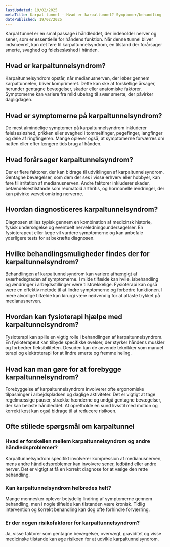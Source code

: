 ```yaml
---
lastUpdated: 19/02/2025
metaTitle: Karpal tunnel – Hvad er karpaltunnel? Symptomer/behandling
datePublished: 19/02/2025
---
```


Karpal tunnel er en smal passage i håndleddet, der indeholder nerver og sener, som er essentielle for håndens funktion. Når denne tunnel bliver indsnævret, kan det føre til karpaltunnelsyndrom, en tilstand der forårsager smerte, svaghed og følelsesløshed i hånden.

## Hvad er karpaltunnelsyndrom?

Karpaltunnelsyndrom opstår, når medianusnerven, der løber gennem karpaltunnelen, bliver komprimeret. Dette kan ske af forskellige årsager, herunder gentagne bevægelser, skader eller anatomiske faktorer. Symptomerne kan variere fra mild ubehag til svær smerte, der påvirker dagligdagen.

## Hvad er symptomerne på karpaltunnelsyndrom?

De mest almindelige symptomer på karpaltunnelsyndrom inkluderer følelsesløshed, prikken eller svaghed i tommelfinger, pegefinger, langfinger og dele af ringfingeren. Mange oplever også, at symptomerne forværres om natten eller efter længere tids brug af hånden.

## Hvad forårsager karpaltunnelsyndrom?

Der er flere faktorer, der kan bidrage til udviklingen af karpaltunnelsyndrom. Gentagne bevægelser, som dem der ses i visse erhverv eller hobbyer, kan føre til irritation af medianusnerven. Andre faktorer inkluderer skader, betændelsestilstande som reumatoid arthritis, og hormonelle ændringer, der kan påvirke vævet omkring nerverne.

## Hvordan diagnosticeres karpaltunnelsyndrom?

Diagnosen stilles typisk gennem en kombination af medicinsk historie, fysisk undersøgelse og eventuelt nerveledningsundersøgelser. En fysioterapeut eller læge vil vurdere symptomerne og kan anbefale yderligere tests for at bekræfte diagnosen.

## Hvilke behandlingsmuligheder findes der for karpaltunnelsyndrom?

Behandlingen af karpaltunnelsyndrom kan variere afhængigt af sværhedsgraden af symptomerne. I milde tilfælde kan hvile, isbehandling og ændringer i arbejdsstillinger være tilstrækkelige. Fysioterapi kan også være en effektiv metode til at lindre symptomerne og forbedre funktionen. I mere alvorlige tilfælde kan kirurgi være nødvendig for at aflaste trykket på medianusnerven.

## Hvordan kan fysioterapi hjælpe med karpaltunnelsyndrom?

Fysioterapi kan spille en vigtig rolle i behandlingen af karpaltunnelsyndrom. En fysioterapeut kan tilbyde specifikke øvelser, der styrker håndens muskler og forbedrer fleksibiliteten. Desuden kan de anvende teknikker som manuel terapi og elektroterapi for at lindre smerte og fremme heling.

## Hvad kan man gøre for at forebygge karpaltunnelsyndrom?

Forebyggelse af karpaltunnelsyndrom involverer ofte ergonomiske tilpasninger i arbejdspladsen og daglige aktiviteter. Det er vigtigt at tage regelmæssige pauser, strække hænderne og undgå gentagne bevægelser, der kan belaste håndleddet. At opretholde en sund livsstil med motion og korrekt kost kan også bidrage til at reducere risikoen.

## Ofte stillede spørgsmål om karpaltunnel

### Hvad er forskellen mellem karpaltunnelsyndrom og andre håndledsproblemer?

Karpaltunnelsyndrom specifikt involverer kompression af medianusnerven, mens andre håndledsproblemer kan involvere sener, ledbånd eller andre nerver. Det er vigtigt at få en korrekt diagnose for at vælge den rette behandling.

### Kan karpaltunnelsyndrom helbredes helt?

Mange mennesker oplever betydelig lindring af symptomerne gennem behandling, men i nogle tilfælde kan tilstanden være kronisk. Tidlig intervention og korrekt behandling kan dog ofte forhindre forværring.

### Er der nogen risikofaktorer for karpaltunnelsyndrom?

Ja, visse faktorer som gentagne bevægelser, overvægt, graviditet og visse medicinske tilstande kan øge risikoen for at udvikle karpaltunnelsyndrom.
